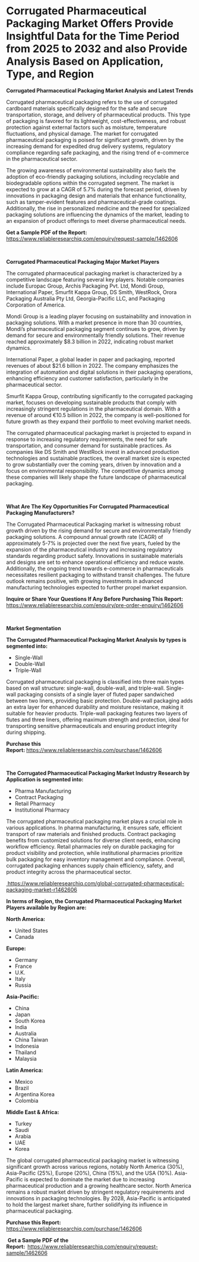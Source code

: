 <p><h1>Corrugated Pharmaceutical Packaging Market Offers Provide Insightful Data for the Time Period from 2025 to 2032 and also Provide Analysis Based on Application, Type, and Region</h1></p><p><strong>Corrugated Pharmaceutical Packaging Market Analysis and Latest Trends</strong></p>
<p><p>Corrugated pharmaceutical packaging refers to the use of corrugated cardboard materials specifically designed for the safe and secure transportation, storage, and delivery of pharmaceutical products. This type of packaging is favored for its lightweight, cost-effectiveness, and robust protection against external factors such as moisture, temperature fluctuations, and physical damage. The market for corrugated pharmaceutical packaging is poised for significant growth, driven by the increasing demand for expedited drug delivery systems, regulatory compliance regarding safe packaging, and the rising trend of e-commerce in the pharmaceutical sector. </p><p>The growing awareness of environmental sustainability also fuels the adoption of eco-friendly packaging solutions, including recyclable and biodegradable options within the corrugated segment. The market is expected to grow at a CAGR of 5.7% during the forecast period, driven by innovations in packaging design and materials that enhance functionality, such as tamper-evident features and pharmaceutical-grade coatings. Additionally, the rise in personalized medicine and the need for specialized packaging solutions are influencing the dynamics of the market, leading to an expansion of product offerings to meet diverse pharmaceutical needs.</p></p>
<p><strong>Get a Sample PDF of the Report:&nbsp;</strong> <a href="https://www.reliableresearchiq.com/enquiry/request-sample/1462606?utm_campaign=2948&utm_medium=2&utm_source=Github&utm_content=ia&utm_term=19042025&utm_id=corrugated-pharmaceutical-packaging">https://www.reliableresearchiq.com/enquiry/request-sample/1462606</a></p>
<p>&nbsp;</p>
<p><strong>Corrugated Pharmaceutical Packaging Major Market Players</strong></p>
<p><p>The corrugated pharmaceutical packaging market is characterized by a competitive landscape featuring several key players. Notable companies include Europac Group, Archis Packaging Pvt. Ltd, Mondi Group, International Paper, Smurfit Kappa Group, DS Smith, WestRock, Orora Packaging Australia Pty Ltd, Georgia-Pacific LLC, and Packaging Corporation of America.</p><p>Mondi Group is a leading player focusing on sustainability and innovation in packaging solutions. With a market presence in more than 30 countries, Mondi’s pharmaceutical packaging segment continues to grow, driven by demand for secure and environmentally friendly solutions. Their revenue reached approximately $8.3 billion in 2022, indicating robust market dynamics.</p><p>International Paper, a global leader in paper and packaging, reported revenues of about $21.6 billion in 2022. The company emphasizes the integration of automation and digital solutions in their packaging operations, enhancing efficiency and customer satisfaction, particularly in the pharmaceutical sector.</p><p>Smurfit Kappa Group, contributing significantly to the corrugated packaging market, focuses on developing sustainable products that comply with increasingly stringent regulations in the pharmaceutical domain. With a revenue of around €10.5 billion in 2022, the company is well-positioned for future growth as they expand their portfolio to meet evolving market needs.</p><p>The corrugated pharmaceutical packaging market is projected to expand in response to increasing regulatory requirements, the need for safe transportation, and consumer demand for sustainable practices. As companies like DS Smith and WestRock invest in advanced production technologies and sustainable practices, the overall market size is expected to grow substantially over the coming years, driven by innovation and a focus on environmental responsibility. The competitive dynamics among these companies will likely shape the future landscape of pharmaceutical packaging.</p></p>
<p>&nbsp;</p>
<p><strong>What Are The Key Opportunities For Corrugated Pharmaceutical Packaging Manufacturers?</strong></p>
<p><p>The Corrugated Pharmaceutical Packaging market is witnessing robust growth driven by the rising demand for secure and environmentally friendly packaging solutions. A compound annual growth rate (CAGR) of approximately 5-7% is projected over the next five years, fueled by the expansion of the pharmaceutical industry and increasing regulatory standards regarding product safety. Innovations in sustainable materials and designs are set to enhance operational efficiency and reduce waste. Additionally, the ongoing trend towards e-commerce in pharmaceuticals necessitates resilient packaging to withstand transit challenges. The future outlook remains positive, with growing investments in advanced manufacturing technologies expected to further propel market expansion.</p></p>
<p><strong>Inquire or Share Your Questions If Any Before Purchasing This Report:</strong> <a href="https://www.reliableresearchiq.com/enquiry/pre-order-enquiry/1462606?utm_campaign=2948&utm_medium=2&utm_source=Github&utm_content=ia&utm_term=19042025&utm_id=corrugated-pharmaceutical-packaging">https://www.reliableresearchiq.com/enquiry/pre-order-enquiry/1462606</a></p>
<p>&nbsp;</p>
<p><strong>Market Segmentation</strong></p>
<p><strong>The Corrugated Pharmaceutical Packaging Market Analysis by types is segmented into:</strong></p>
<p><ul><li>Single-Wall</li><li>Double-Wall</li><li>Triple-Wall</li></ul></p>
<p><p>Corrugated pharmaceutical packaging is classified into three main types based on wall structure: single-wall, double-wall, and triple-wall. Single-wall packaging consists of a single layer of fluted paper sandwiched between two liners, providing basic protection. Double-wall packaging adds an extra layer for enhanced durability and moisture resistance, making it suitable for heavier products. Triple-wall packaging features two layers of flutes and three liners, offering maximum strength and protection, ideal for transporting sensitive pharmaceuticals and ensuring product integrity during shipping.</p></p>
<p><strong>Purchase this Report:&nbsp;</strong><a href="https://www.reliableresearchiq.com/purchase/1462606?utm_campaign=2948&utm_medium=2&utm_source=Github&utm_content=ia&utm_term=19042025&utm_id=corrugated-pharmaceutical-packaging">https://www.reliableresearchiq.com/purchase/1462606</a></p>
<p>&nbsp;</p>
<p><strong>The Corrugated Pharmaceutical Packaging Market Industry Research by Application is segmented into:</strong></p>
<p><ul><li>Pharma Manufacturing</li><li>Contract Packaging</li><li>Retail Pharmacy</li><li>Institutional Pharmacy</li></ul></p>
<p><p>The corrugated pharmaceutical packaging market plays a crucial role in various applications. In pharma manufacturing, it ensures safe, efficient transport of raw materials and finished products. Contract packaging benefits from customized solutions for diverse client needs, enhancing workflow efficiency. Retail pharmacies rely on durable packaging for product visibility and protection, while institutional pharmacies prioritize bulk packaging for easy inventory management and compliance. Overall, corrugated packaging enhances supply chain efficiency, safety, and product integrity across the pharmaceutical sector.</p></p>
<p><a href="https://www.reliableresearchiq.com/global-corrugated-pharmaceutical-packaging-market-r1462606?utm_campaign=2948&utm_medium=2&utm_source=Github&utm_content=ia&utm_term=19042025&utm_id=corrugated-pharmaceutical-packaging">&nbsp;https://www.reliableresearchiq.com/global-corrugated-pharmaceutical-packaging-market-r1462606</a></p>
<p><strong>In terms of Region, the Corrugated Pharmaceutical Packaging Market Players available by Region are:</strong></p>
<p>
    <p> <strong> North America: </strong>
        <ul>
            <li>United States</li>
            <li>Canada</li>
        </ul>
        </p> 
    <p> <strong> Europe: </strong>
        <ul>
            <li>Germany</li>
            <li>France</li>
            <li>U.K.</li>
            <li>Italy</li>
            <li>Russia</li>
        </ul>
        </p> 
    <p> <strong> Asia-Pacific: </strong>
        <ul>
            <li>China</li>
            <li>Japan</li>
            <li>South Korea</li>
            <li>India</li>
            <li>Australia</li>
            <li>China Taiwan</li>
            <li>Indonesia</li>
            <li>Thailand</li>
            <li>Malaysia</li>
        </ul>
        </p> 
    <p> <strong> Latin America: </strong>
        <ul>
            <li>Mexico</li>
            <li>Brazil</li>
            <li>Argentina Korea</li>
            <li>Colombia</li>
        </ul>
        </p> 
    <p> <strong> Middle East & Africa: </strong>
        <ul>
            <li>Turkey</li>
            <li>Saudi</li>
            <li>Arabia</li>
            <li>UAE</li>
            <li>Korea</li>
        </ul>
    </p>
    </p>
<p><p>The global corrugated pharmaceutical packaging market is witnessing significant growth across various regions, notably North America (30%), Asia-Pacific (25%), Europe (20%), China (15%), and the USA (10%). Asia-Pacific is expected to dominate the market due to increasing pharmaceutical production and a growing healthcare sector. North America remains a robust market driven by stringent regulatory requirements and innovations in packaging technologies. By 2028, Asia-Pacific is anticipated to hold the largest market share, further solidifying its influence in pharmaceutical packaging.</p></p>
<p><strong>Purchase this Report: </strong><a href="https://www.reliableresearchiq.com/purchase/1462606?utm_campaign=2948&utm_medium=2&utm_source=Github&utm_content=ia&utm_term=19042025&utm_id=corrugated-pharmaceutical-packaging">https://www.reliableresearchiq.com/purchase/1462606</a></p>
<p>&nbsp;<strong>Get a Sample PDF of the Report:&nbsp;&nbsp;</strong><a href="https://www.reliableresearchiq.com/enquiry/request-sample/1462606?utm_campaign=2948&utm_medium=2&utm_source=Github&utm_content=ia&utm_term=19042025&utm_id=corrugated-pharmaceutical-packaging">https://www.reliableresearchiq.com/enquiry/request-sample/1462606</a></p>
<p><strong></strong></p>
<p><p></p><p></p><p></p></p>